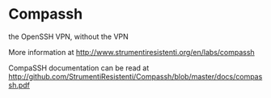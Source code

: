 # Compassh
the OpenSSH VPN, without the VPN

More information at http://www.strumentiresistenti.org/en/labs/compassh

CompaSSH documentation can be read at http://github.com/StrumentiResistenti/Compassh/blob/master/docs/compassh.pdf
